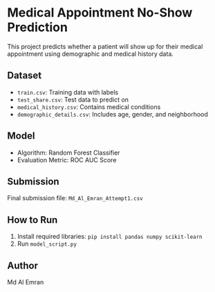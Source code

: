 # Medical Appointment No-Show Prediction

This project predicts whether a patient will show up for their medical appointment using demographic and medical history data.

## Dataset
- `train.csv`: Training data with labels
- `test_share.csv`: Test data to predict on
- `medical_history.csv`: Contains medical conditions
- `demographic_details.csv`: Includes age, gender, and neighborhood

## Model
- Algorithm: Random Forest Classifier
- Evaluation Metric: ROC AUC Score

## Submission
Final submission file: `Md_Al_Emran_Attempt1.csv`

## How to Run
1. Install required libraries: `pip install pandas numpy scikit-learn`
2. Run `model_script.py`

## Author
Md Al Emran
